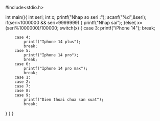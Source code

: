 #include<stdio.h>

int main(){
	int seri;
	int x;
    printf("Nhap so seri :");
    scanf("%d",&seri);
    if(seri<1000000 && seri>9999999)
    {
    	printf("Nhap sai");
	}else{
		x=(seri%1000000)/100000;
		switch(x)
		{
		case 3:
			printf("iPhone 14");
			break;
		
		case 4:
			printf("Iphone 14 plus");
			break;
		case 5:
			printf("Iphone 14 pro");
			break;
		case 6:
			printf("Iphone 14 pro max");
			break;
		case 1:
		case 2:
		case 7:
		case 8:
		case 9:
			printf("Dien thoai chua san xuat");
			break;

}
}
}
